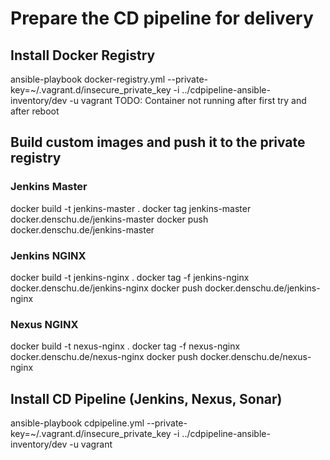 # Prepare the CD pipeline for delivery

## Install Docker Registry
ansible-playbook docker-registry.yml --private-key=~/.vagrant.d/insecure_private_key -i ../cdpipeline-ansible-inventory/dev -u vagrant
TODO: Container not running after first try and after reboot

## Build custom images and push it to the private registry

### Jenkins Master
docker build -t jenkins-master .
docker tag jenkins-master docker.denschu.de/jenkins-master
docker push docker.denschu.de/jenkins-master

### Jenkins NGINX
docker build -t jenkins-nginx .
docker tag -f jenkins-nginx docker.denschu.de/jenkins-nginx
docker push docker.denschu.de/jenkins-nginx

### Nexus NGINX
docker build -t nexus-nginx .
docker tag -f nexus-nginx docker.denschu.de/nexus-nginx
docker push docker.denschu.de/nexus-nginx

## Install CD Pipeline (Jenkins, Nexus, Sonar)
ansible-playbook cdpipeline.yml --private-key=~/.vagrant.d/insecure_private_key -i ../cdpipeline-ansible-inventory/dev -u vagrant
